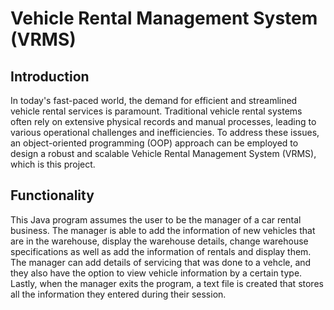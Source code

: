 # Vehicle Rental Management System (VRMS)

## Introduction
In today's fast-paced world, the demand for efficient and streamlined vehicle rental services is 
paramount. Traditional vehicle rental systems often rely on extensive physical records and 
manual processes, leading to various operational challenges and inefficiencies. To address 
these issues, an object-oriented programming (OOP) approach can be employed to design a 
robust and scalable Vehicle Rental Management System (VRMS), which is this project.

## Functionality
This Java program assumes the user to be the manager of a car rental business. The manager is able to add the information of new vehicles that are in the warehouse, display the warehouse details, change warehouse specifications as well as add the information of rentals and display them. The manager can add details of servicing that was done to a vehcle, and they also have the option to view vehicle information by a certain type. Lastly, when the manager exits the program, a text file is created that stores all the information they entered during their session.  

